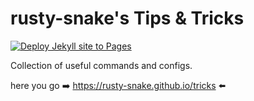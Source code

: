 rusty-snake's Tips & Tricks
===========================

[![Deploy Jekyll site to Pages](https://github.com/rusty-snake/tricks/actions/workflows/pages.yml/badge.svg)](https://github.com/rusty-snake/tricks/actions/workflows/pages.yml)

Collection of useful commands and configs.

here you go :arrow_right: https://rusty-snake.github.io/tricks :arrow_left:
